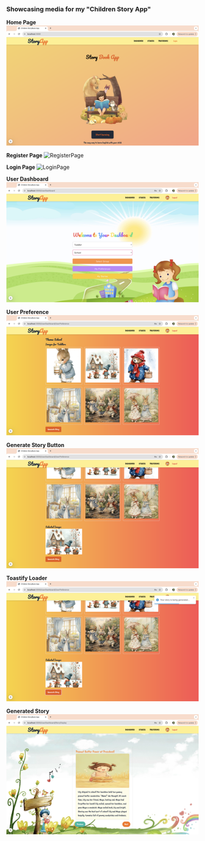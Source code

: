 ### Showcasing media for my **"Children Story App"**

**Home Page**
![HomePage](1.png)

**Register Page**
![RegisterPage](2.png)

**Login Page**
![LoginPage](3.png)

**User Dashboard**
![Dashboard](4.png)

**User Preference**
![PreferencePage](5.png)

**Generate Story Button**
![Button](6.png)

**Toastify Loader**
![Loader](7.png)

**Generated Story**
![StoryPage](8.png)

